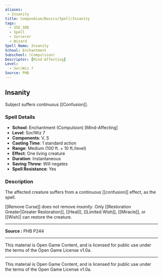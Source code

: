 ```yaml
---
aliases:
 - Insanity
title: Compendium/Basics/Spell/Insanity
tags:  
  - 35E_SRD  
  - Spell  
  - Sorcerer  
  - Wizard  
Spell Name: Insanity
School: Enchantment
Subschool: (Compulsion)
Descriptor: [Mind-Affecting]
Level:  
  - Sor/Wiz 7  
Source: PHB
---
```


## Insanity

Subject suffers continuous [[Confusion]].

### Spell Details

- **School**: Enchantment (Compulsion) [Mind-Affecting]  
- **Level**: Sor/Wiz 7  
- **Components**: V, S  
- **Casting Time**: 1 standard action  
- **Range**: Medium (100 ft. + 10 ft./level)  
- **Effect**: One living creature  
- **Duration**: Instantaneous  
- **Saving Throw**: Will negates  
- **Spell Resistance**: Yes  

### Description

The affected creature suffers from a continuous [[confusion]] effect, as the spell.

[[Remove Curse]] does not remove *insanity*. Only [[Restoration Greater|Greater Restoration]], [[Heal]], [[Limited Wish]], [[Miracle]], or [[Wish]] can restore the creature.

---

**Source :** PHB P244

---

This material is Open Game Content, and is licensed for public use under  
the terms of the Open Game License v1.0a.

---

This material is Open Game Content, and is licensed for public use under the terms of the Open Game License v1.0a.
